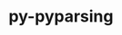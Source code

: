 ---
title: "py-pyparsing"
layout: cache
categories: [package, develop]
meta: {"compilers": ["none"], "num_specs": 148, "num_specs_by_stack": {"data-vis-sdk": 10, "e4s": 29, "e4s-neoverse-v2": 20, "e4s-oneapi": 12, "e4s-rocm-external": 9, "hep": 11, "ml-darwin-aarch64-mps": 18, "ml-linux-aarch64-cpu": 20, "ml-linux-aarch64-cuda": 20, "ml-linux-x86_64-cpu": 20, "ml-linux-x86_64-cuda": 20, "radiuss": 10, "root": 148}, "oss": ["sequoia", "ubuntu18.04", "ubuntu20.04", "ubuntu22.04", "ubuntu24.04"], "platforms": ["darwin", "linux"], "stacks": ["data-vis-sdk", "e4s", "e4s-neoverse-v2", "e4s-oneapi", "e4s-rocm-external", "hep", "ml-darwin-aarch64-mps", "ml-linux-aarch64-cpu", "ml-linux-aarch64-cuda", "ml-linux-x86_64-cpu", "ml-linux-x86_64-cuda", "radiuss", "root"], "targets": ["aarch64", "neoverse_v2", "x86_64_v3"], "versions": ["3.1.2"]}
spec_details: [{"compiler": "none", "hash": "2czcpjhipkdbycoldqf4ncnnzpyqzb3d", "os": "sequoia", "platform": "darwin", "size": "-", "stacks": ["ml-darwin-aarch64-mps", "root"], "target": "aarch64", "variants": ["build_system=python_pip"], "versions": ["3.1.2"]}, {"compiler": "none", "hash": "2e5apaysx47ruh6xvo6xpewskukfe7vr", "os": "ubuntu22.04", "platform": "linux", "size": "-", "stacks": ["e4s-oneapi", "root"], "target": "x86_64_v3", "variants": ["build_system=python_pip"], "versions": ["3.1.2"]}, {"compiler": "none", "hash": "2ftzg6satnfkhagivtkv2y7nkmfu5mgt", "os": "ubuntu22.04", "platform": "linux", "size": "-", "stacks": ["e4s", "root"], "target": "x86_64_v3", "variants": ["build_system=python_pip"], "versions": ["3.1.2"]}, {"compiler": "none", "hash": "2k34ltymhdwdbwfzeh4vrd3qubtmymzm", "os": "ubuntu22.04", "platform": "linux", "size": "-", "stacks": ["e4s-neoverse-v2", "root"], "target": "neoverse_v2", "variants": ["build_system=python_pip"], "versions": ["3.1.2"]}, {"compiler": "none", "hash": "2r4jtkmmjhviqc6lnu5etralol3iy6g4", "os": "ubuntu24.04", "platform": "linux", "size": "-", "stacks": ["ml-linux-x86_64-cpu", "ml-linux-x86_64-cuda", "root"], "target": "x86_64_v3", "variants": ["build_system=python_pip"], "versions": ["3.1.2"]}, {"compiler": "none", "hash": "2seuc5qshhede6txyg42h2wfbaylr4vi", "os": "ubuntu20.04", "platform": "linux", "size": "-", "stacks": ["data-vis-sdk", "root"], "target": "x86_64_v3", "variants": ["build_system=python_pip"], "versions": ["3.1.2"]}, {"compiler": "none", "hash": "2wmbln4xe4l6mpe3ohf36usrg372q5yv", "os": "ubuntu22.04", "platform": "linux", "size": "-", "stacks": ["e4s-oneapi", "root"], "target": "x86_64_v3", "variants": ["build_system=python_pip"], "versions": ["3.1.2"]}, {"compiler": "none", "hash": "2xktbpaqquq4kwwowmzhugsa52h3o3kj", "os": "ubuntu24.04", "platform": "linux", "size": "-", "stacks": ["ml-linux-aarch64-cpu", "ml-linux-aarch64-cuda", "root"], "target": "aarch64", "variants": ["build_system=python_pip"], "versions": ["3.1.2"]}, {"compiler": "none", "hash": "322ldgatwyewrwbhz75bcye3wznyer4l", "os": "sequoia", "platform": "darwin", "size": "-", "stacks": ["ml-darwin-aarch64-mps", "root"], "target": "aarch64", "variants": ["build_system=python_pip"], "versions": ["3.1.2"]}, {"compiler": "none", "hash": "3iuqrm3pxd47va4idcnl26xwq4fzb4oe", "os": "ubuntu18.04", "platform": "linux", "size": "-", "stacks": ["radiuss", "root"], "target": "x86_64_v3", "variants": ["build_system=python_pip"], "versions": ["3.1.2"]}, {"compiler": "none", "hash": "4fp5mq5pozvsgt63boihahxhsv4panz4", "os": "ubuntu22.04", "platform": "linux", "size": "-", "stacks": ["e4s-oneapi", "root"], "target": "x86_64_v3", "variants": ["build_system=python_pip"], "versions": ["3.1.2"]}, {"compiler": "none", "hash": "4nrq7vnxwvy5rca7dbiqa7g2z773cwvp", "os": "ubuntu24.04", "platform": "linux", "size": "-", "stacks": ["ml-linux-x86_64-cpu", "ml-linux-x86_64-cuda", "root"], "target": "x86_64_v3", "variants": ["build_system=python_pip"], "versions": ["3.1.2"]}, {"compiler": "none", "hash": "4sj4zwhq76gimytiw2gpjwzbcvkfzgmh", "os": "ubuntu24.04", "platform": "linux", "size": "-", "stacks": ["ml-linux-aarch64-cpu", "ml-linux-aarch64-cuda", "root"], "target": "aarch64", "variants": ["build_system=python_pip"], "versions": ["3.1.2"]}, {"compiler": "none", "hash": "4sk655hn7av3qignnl6dr43amnoopgd3", "os": "ubuntu20.04", "platform": "linux", "size": "-", "stacks": ["data-vis-sdk", "root"], "target": "x86_64_v3", "variants": ["build_system=python_pip"], "versions": ["3.1.2"]}, {"compiler": "none", "hash": "4uib3bkdbdu6g4cpvybxhp6th7pmi6ln", "os": "ubuntu18.04", "platform": "linux", "size": "-", "stacks": ["radiuss", "root"], "target": "x86_64_v3", "variants": ["build_system=python_pip"], "versions": ["3.1.2"]}, {"compiler": "none", "hash": "4vmdwgirsigfkfvept22wonnpt5hzeyg", "os": "ubuntu24.04", "platform": "linux", "size": "-", "stacks": ["ml-linux-x86_64-cpu", "ml-linux-x86_64-cuda", "root"], "target": "x86_64_v3", "variants": ["build_system=python_pip"], "versions": ["3.1.2"]}, {"compiler": "none", "hash": "5feyid3yqcqgb54jnuxbshaqwlhyqy5u", "os": "ubuntu24.04", "platform": "linux", "size": "-", "stacks": ["ml-linux-x86_64-cpu", "ml-linux-x86_64-cuda", "root"], "target": "x86_64_v3", "variants": ["build_system=python_pip"], "versions": ["3.1.2"]}, {"compiler": "none", "hash": "5fqhgrf23cuxmnv6ou3z365vatlltoo4", "os": "ubuntu18.04", "platform": "linux", "size": "-", "stacks": ["radiuss", "root"], "target": "x86_64_v3", "variants": ["build_system=python_pip"], "versions": ["3.1.2"]}, {"compiler": "none", "hash": "5kvf46jr33mafus2wx3hrhrtzw6v4l3s", "os": "ubuntu22.04", "platform": "linux", "size": "-", "stacks": ["e4s", "root"], "target": "x86_64_v3", "variants": ["build_system=python_pip"], "versions": ["3.1.2"]}, {"compiler": "none", "hash": "5zsfltbzqj5whvflweke3ybvaiu2bigj", "os": "sequoia", "platform": "darwin", "size": "-", "stacks": ["ml-darwin-aarch64-mps", "root"], "target": "aarch64", "variants": ["build_system=python_pip"], "versions": ["3.1.2"]}, {"compiler": "none", "hash": "62frigwc3y5s7dhgahdpbn22vrrbl2fn", "os": "ubuntu24.04", "platform": "linux", "size": "-", "stacks": ["ml-linux-x86_64-cpu", "ml-linux-x86_64-cuda", "root"], "target": "x86_64_v3", "variants": ["build_system=python_pip"], "versions": ["3.1.2"]}, {"compiler": "none", "hash": "6ekfbz6k77rnw3if5ukaqhummbcjrufs", "os": "ubuntu24.04", "platform": "linux", "size": "-", "stacks": ["ml-linux-x86_64-cpu", "ml-linux-x86_64-cuda", "root"], "target": "x86_64_v3", "variants": ["build_system=python_pip"], "versions": ["3.1.2"]}, {"compiler": "none", "hash": "6g7rtkpe3evftqbvqipswc64744z3iyz", "os": "sequoia", "platform": "darwin", "size": "-", "stacks": ["ml-darwin-aarch64-mps", "root"], "target": "aarch64", "variants": ["build_system=python_pip"], "versions": ["3.1.2"]}, {"compiler": "none", "hash": "6pez75rs2b6hff32wzcvwmskvyblepy5", "os": "ubuntu22.04", "platform": "linux", "size": "-", "stacks": ["e4s-neoverse-v2", "root"], "target": "neoverse_v2", "variants": ["build_system=python_pip"], "versions": ["3.1.2"]}, {"compiler": "none", "hash": "6s5szikofsvawhbnnh2hvmef5rpy52tc", "os": "ubuntu22.04", "platform": "linux", "size": "-", "stacks": ["e4s", "e4s-rocm-external", "root"], "target": "x86_64_v3", "variants": ["build_system=python_pip"], "versions": ["3.1.2"]}, {"compiler": "none", "hash": "7kbwbgx2pvxt2bdbuxs7bqec5okrfxqm", "os": "sequoia", "platform": "darwin", "size": "-", "stacks": ["ml-darwin-aarch64-mps", "root"], "target": "aarch64", "variants": ["build_system=python_pip"], "versions": ["3.1.2"]}, {"compiler": "none", "hash": "7lepcmbrnhqd5advvqqed22mhglkcshq", "os": "ubuntu24.04", "platform": "linux", "size": "-", "stacks": ["ml-linux-x86_64-cpu", "ml-linux-x86_64-cuda", "root"], "target": "x86_64_v3", "variants": ["build_system=python_pip"], "versions": ["3.1.2"]}, {"compiler": "none", "hash": "7tr76fbfvqc2xbkmbflrgap75ld3ieaf", "os": "ubuntu22.04", "platform": "linux", "size": "-", "stacks": ["e4s", "e4s-rocm-external", "root"], "target": "x86_64_v3", "variants": ["build_system=python_pip"], "versions": ["3.1.2"]}, {"compiler": "none", "hash": "7vilfgicsdiscoanyltgugam7zjbfzwh", "os": "sequoia", "platform": "darwin", "size": "-", "stacks": ["ml-darwin-aarch64-mps", "root"], "target": "aarch64", "variants": ["build_system=python_pip"], "versions": ["3.1.2"]}, {"compiler": "none", "hash": "b3jqm3yjus2gscuk4zzvtktbwmanp7ci", "os": "ubuntu22.04", "platform": "linux", "size": "-", "stacks": ["e4s-neoverse-v2", "root"], "target": "neoverse_v2", "variants": ["build_system=python_pip"], "versions": ["3.1.2"]}, {"compiler": "none", "hash": "befexcpl72dqbgfymyzlpnkn6nazt6sl", "os": "sequoia", "platform": "darwin", "size": "-", "stacks": ["ml-darwin-aarch64-mps", "root"], "target": "aarch64", "variants": ["build_system=python_pip"], "versions": ["3.1.2"]}, {"compiler": "none", "hash": "bhk5j2lif6pek2gyvjwgnmjqyhxlx6zt", "os": "ubuntu24.04", "platform": "linux", "size": "-", "stacks": ["ml-linux-x86_64-cpu", "ml-linux-x86_64-cuda", "root"], "target": "x86_64_v3", "variants": ["build_system=python_pip"], "versions": ["3.1.2"]}, {"compiler": "none", "hash": "bkmcot3tdcz2k5b7mc6xvdbrdse2ybid", "os": "ubuntu22.04", "platform": "linux", "size": "-", "stacks": ["e4s-oneapi", "root"], "target": "x86_64_v3", "variants": ["build_system=python_pip"], "versions": ["3.1.2"]}, {"compiler": "none", "hash": "bu3pf3rcmconmi57tpv454fahqytn4x3", "os": "ubuntu22.04", "platform": "linux", "size": "-", "stacks": ["e4s", "root"], "target": "x86_64_v3", "variants": ["build_system=python_pip"], "versions": ["3.1.2"]}, {"compiler": "none", "hash": "c5clz3n2hriizx4havur3wxhitpqnc6m", "os": "sequoia", "platform": "darwin", "size": "-", "stacks": ["ml-darwin-aarch64-mps", "root"], "target": "aarch64", "variants": ["build_system=python_pip"], "versions": ["3.1.2"]}, {"compiler": "none", "hash": "ch73l4bfsufgocwzdc5xtx2a2qwngelm", "os": "ubuntu22.04", "platform": "linux", "size": "-", "stacks": ["e4s-neoverse-v2", "root"], "target": "neoverse_v2", "variants": ["build_system=python_pip"], "versions": ["3.1.2"]}, {"compiler": "none", "hash": "clkaokroxgihtjdpgtbkdqudjxh3iijp", "os": "ubuntu24.04", "platform": "linux", "size": "-", "stacks": ["ml-linux-aarch64-cpu", "ml-linux-aarch64-cuda", "root"], "target": "aarch64", "variants": ["build_system=python_pip"], "versions": ["3.1.2"]}, {"compiler": "none", "hash": "codldojgplltodzcufx3hjyy4nbeetvq", "os": "ubuntu22.04", "platform": "linux", "size": "-", "stacks": ["e4s-neoverse-v2", "root"], "target": "neoverse_v2", "variants": ["build_system=python_pip"], "versions": ["3.1.2"]}, {"compiler": "none", "hash": "cz3rcnhgnwlbvb47tmmeg3idsq7grhsy", "os": "ubuntu22.04", "platform": "linux", "size": "-", "stacks": ["e4s", "root"], "target": "x86_64_v3", "variants": ["build_system=python_pip"], "versions": ["3.1.2"]}, {"compiler": "none", "hash": "d4gd6chwko63aq6zfggb5pv7uokg6u3s", "os": "ubuntu22.04", "platform": "linux", "size": "-", "stacks": ["hep", "root"], "target": "x86_64_v3", "variants": ["build_system=python_pip"], "versions": ["3.1.2"]}, {"compiler": "none", "hash": "d7sos6ox34gve5zljot6sydsh2tsxsa6", "os": "ubuntu24.04", "platform": "linux", "size": "-", "stacks": ["ml-linux-x86_64-cpu", "ml-linux-x86_64-cuda", "root"], "target": "x86_64_v3", "variants": ["build_system=python_pip"], "versions": ["3.1.2"]}, {"compiler": "none", "hash": "dfslltqq7dvw6zrrlznaplumihhmmd6c", "os": "ubuntu24.04", "platform": "linux", "size": "-", "stacks": ["ml-linux-aarch64-cpu", "ml-linux-aarch64-cuda", "root"], "target": "aarch64", "variants": ["build_system=python_pip"], "versions": ["3.1.2"]}, {"compiler": "none", "hash": "dsw34vhebqtflmshzvcn5kbdxhdxsyjy", "os": "sequoia", "platform": "darwin", "size": "-", "stacks": ["ml-darwin-aarch64-mps", "root"], "target": "aarch64", "variants": ["build_system=python_pip"], "versions": ["3.1.2"]}, {"compiler": "none", "hash": "e6ynm3q4dof4oxqx33n7hjkhmahb4sso", "os": "ubuntu22.04", "platform": "linux", "size": "-", "stacks": ["e4s", "e4s-rocm-external", "hep", "root"], "target": "x86_64_v3", "variants": ["build_system=python_pip"], "versions": ["3.1.2"]}, {"compiler": "none", "hash": "e7oqekglsaq47og6zlxhlflji4wvhahl", "os": "ubuntu24.04", "platform": "linux", "size": "-", "stacks": ["ml-linux-aarch64-cpu", "ml-linux-aarch64-cuda", "root"], "target": "aarch64", "variants": ["build_system=python_pip"], "versions": ["3.1.2"]}, {"compiler": "none", "hash": "ehyeqjqybibvz25xytcn3abebmr6utve", "os": "ubuntu22.04", "platform": "linux", "size": "-", "stacks": ["e4s-neoverse-v2", "root"], "target": "neoverse_v2", "variants": ["build_system=python_pip"], "versions": ["3.1.2"]}, {"compiler": "none", "hash": "ejpfqtokrxncjl6n2jzlnjus5cbqbhsk", "os": "sequoia", "platform": "darwin", "size": "-", "stacks": ["ml-darwin-aarch64-mps", "root"], "target": "aarch64", "variants": ["build_system=python_pip"], "versions": ["3.1.2"]}, {"compiler": "none", "hash": "emuydeqhz7uymx4weultcl56oyp25tio", "os": "ubuntu20.04", "platform": "linux", "size": "-", "stacks": ["data-vis-sdk", "root"], "target": "x86_64_v3", "variants": ["build_system=python_pip"], "versions": ["3.1.2"]}, {"compiler": "none", "hash": "erq2v22k3oqiflxjnwp42lniladdlhrw", "os": "ubuntu22.04", "platform": "linux", "size": "-", "stacks": ["e4s", "root"], "target": "x86_64_v3", "variants": ["build_system=python_pip"], "versions": ["3.1.2"]}, {"compiler": "none", "hash": "etxrodx2whxa5xppi5mzejzo37eswuwq", "os": "ubuntu24.04", "platform": "linux", "size": "-", "stacks": ["ml-linux-aarch64-cpu", "ml-linux-aarch64-cuda", "root"], "target": "aarch64", "variants": ["build_system=python_pip"], "versions": ["3.1.2"]}, {"compiler": "none", "hash": "f3nkrjrcxsvb6rkx2jinq4g4ks46hrmc", "os": "ubuntu24.04", "platform": "linux", "size": "-", "stacks": ["ml-linux-aarch64-cpu", "ml-linux-aarch64-cuda", "root"], "target": "aarch64", "variants": ["build_system=python_pip"], "versions": ["3.1.2"]}, {"compiler": "none", "hash": "f5k3tbvy4apnn6t3ia3i7i7bfm2kkltk", "os": "ubuntu22.04", "platform": "linux", "size": "-", "stacks": ["e4s", "root"], "target": "x86_64_v3", "variants": ["build_system=python_pip"], "versions": ["3.1.2"]}, {"compiler": "none", "hash": "fgxvbl75zpjgmhrir7ibzyo7fopvknp6", "os": "sequoia", "platform": "darwin", "size": "-", "stacks": ["ml-darwin-aarch64-mps", "root"], "target": "aarch64", "variants": ["build_system=python_pip"], "versions": ["3.1.2"]}, {"compiler": "none", "hash": "fk44oaxojmllkjhbzuot6ymac2xcpiri", "os": "ubuntu22.04", "platform": "linux", "size": "-", "stacks": ["e4s", "root"], "target": "x86_64_v3", "variants": ["build_system=python_pip"], "versions": ["3.1.2"]}, {"compiler": "none", "hash": "foejle5ibnzcunka74efc2uhmdkpygtj", "os": "ubuntu24.04", "platform": "linux", "size": "-", "stacks": ["ml-linux-aarch64-cpu", "ml-linux-aarch64-cuda", "root"], "target": "aarch64", "variants": ["build_system=python_pip"], "versions": ["3.1.2"]}, {"compiler": "none", "hash": "frkqle6zjdnaomosoyxabf3nfq7jirqi", "os": "ubuntu24.04", "platform": "linux", "size": "-", "stacks": ["ml-linux-x86_64-cpu", "ml-linux-x86_64-cuda", "root"], "target": "x86_64_v3", "variants": ["build_system=python_pip"], "versions": ["3.1.2"]}, {"compiler": "none", "hash": "fyvq3lmi3mnqiwqhv5pibk6b4z4i72zg", "os": "ubuntu22.04", "platform": "linux", "size": "-", "stacks": ["e4s", "root"], "target": "x86_64_v3", "variants": ["build_system=python_pip"], "versions": ["3.1.2"]}, {"compiler": "none", "hash": "g5t7rqxuh4zqb4sownstrwnbf4zrvleu", "os": "ubuntu24.04", "platform": "linux", "size": "-", "stacks": ["ml-linux-x86_64-cpu", "ml-linux-x86_64-cuda", "root"], "target": "x86_64_v3", "variants": ["build_system=python_pip"], "versions": ["3.1.2"]}, {"compiler": "none", "hash": "g5w4ev5ajvegkc45cjbjqbkrwdbtq6kh", "os": "ubuntu22.04", "platform": "linux", "size": "-", "stacks": ["e4s", "root"], "target": "x86_64_v3", "variants": ["build_system=python_pip"], "versions": ["3.1.2"]}, {"compiler": "none", "hash": "g6ur6oypwzzrbxz5b3njjq3d77672w4l", "os": "ubuntu24.04", "platform": "linux", "size": "-", "stacks": ["ml-linux-x86_64-cpu", "ml-linux-x86_64-cuda", "root"], "target": "x86_64_v3", "variants": ["build_system=python_pip"], "versions": ["3.1.2"]}, {"compiler": "none", "hash": "gc6n35tijksmojl3xt3nejy7qdeflcpb", "os": "ubuntu22.04", "platform": "linux", "size": "-", "stacks": ["e4s-oneapi", "root"], "target": "x86_64_v3", "variants": ["build_system=python_pip"], "versions": ["3.1.2"]}, {"compiler": "none", "hash": "gcnxg2gmb3rkrpgikrszpkvxykq77bqz", "os": "ubuntu24.04", "platform": "linux", "size": "-", "stacks": ["ml-linux-aarch64-cpu", "ml-linux-aarch64-cuda", "root"], "target": "aarch64", "variants": ["build_system=python_pip"], "versions": ["3.1.2"]}, {"compiler": "none", "hash": "gs42y35ipben3joud2luc5xnefromgl4", "os": "ubuntu22.04", "platform": "linux", "size": "-", "stacks": ["e4s", "e4s-rocm-external", "root"], "target": "x86_64_v3", "variants": ["build_system=python_pip"], "versions": ["3.1.2"]}, {"compiler": "none", "hash": "gt6sspw5qjczla5z3oxwmk5reg7xitad", "os": "ubuntu22.04", "platform": "linux", "size": "-", "stacks": ["e4s-oneapi", "root"], "target": "x86_64_v3", "variants": ["build_system=python_pip"], "versions": ["3.1.2"]}, {"compiler": "none", "hash": "gudlhepr4zlzmzvdlfmjaraywptrsj5c", "os": "ubuntu22.04", "platform": "linux", "size": "-", "stacks": ["e4s-neoverse-v2", "root"], "target": "neoverse_v2", "variants": ["build_system=python_pip"], "versions": ["3.1.2"]}, {"compiler": "none", "hash": "gufauhmbzsfvx265fiah75vpyqf2eq7h", "os": "ubuntu22.04", "platform": "linux", "size": "-", "stacks": ["hep", "root"], "target": "x86_64_v3", "variants": ["build_system=python_pip"], "versions": ["3.1.2"]}, {"compiler": "none", "hash": "gyxm6p4pimdt4gs6kllrxhsssxwg6ufj", "os": "ubuntu20.04", "platform": "linux", "size": "-", "stacks": ["data-vis-sdk", "root"], "target": "x86_64_v3", "variants": ["build_system=python_pip"], "versions": ["3.1.2"]}, {"compiler": "none", "hash": "h2a5fbg2mwy5nk7bgmjr5a625vwa64iq", "os": "ubuntu22.04", "platform": "linux", "size": "-", "stacks": ["hep", "root"], "target": "x86_64_v3", "variants": ["build_system=python_pip"], "versions": ["3.1.2"]}, {"compiler": "none", "hash": "hh7crsqug4n7rdnb7f6dnkzsileuwwib", "os": "ubuntu24.04", "platform": "linux", "size": "-", "stacks": ["ml-linux-aarch64-cpu", "ml-linux-aarch64-cuda", "root"], "target": "aarch64", "variants": ["build_system=python_pip"], "versions": ["3.1.2"]}, {"compiler": "none", "hash": "hxig7cz5ldbb4w6b3u53tvdapj2l5fhl", "os": "ubuntu24.04", "platform": "linux", "size": "-", "stacks": ["ml-linux-x86_64-cpu", "ml-linux-x86_64-cuda", "root"], "target": "x86_64_v3", "variants": ["build_system=python_pip"], "versions": ["3.1.2"]}, {"compiler": "none", "hash": "hym5v5sgzcohfm4h5dfve5io2ajjikiz", "os": "ubuntu22.04", "platform": "linux", "size": "-", "stacks": ["e4s-oneapi", "root"], "target": "x86_64_v3", "variants": ["build_system=python_pip"], "versions": ["3.1.2"]}, {"compiler": "none", "hash": "i5cyu7ew3uxhumuiwbgv4eewrykcbd55", "os": "ubuntu22.04", "platform": "linux", "size": "-", "stacks": ["e4s", "hep", "root"], "target": "x86_64_v3", "variants": ["build_system=python_pip"], "versions": ["3.1.2"]}, {"compiler": "none", "hash": "iatyoebzquf3tt2cekt67lhfyekll52c", "os": "ubuntu22.04", "platform": "linux", "size": "-", "stacks": ["e4s-neoverse-v2", "root"], "target": "neoverse_v2", "variants": ["build_system=python_pip"], "versions": ["3.1.2"]}, {"compiler": "none", "hash": "ibywx7xhq6tynlz5qrh3wtnhtbifiekb", "os": "ubuntu22.04", "platform": "linux", "size": "-", "stacks": ["e4s-neoverse-v2", "root"], "target": "neoverse_v2", "variants": ["build_system=python_pip"], "versions": ["3.1.2"]}, {"compiler": "none", "hash": "ielaywjqm2ljk7o2qmmrqx2muhklvj7f", "os": "ubuntu22.04", "platform": "linux", "size": "-", "stacks": ["e4s", "e4s-rocm-external", "root"], "target": "x86_64_v3", "variants": ["build_system=python_pip"], "versions": ["3.1.2"]}, {"compiler": "none", "hash": "ihcqnzm73aqhxoyll73drmjpolatzqap", "os": "ubuntu24.04", "platform": "linux", "size": "-", "stacks": ["ml-linux-x86_64-cpu", "ml-linux-x86_64-cuda", "root"], "target": "x86_64_v3", "variants": ["build_system=python_pip"], "versions": ["3.1.2"]}, {"compiler": "none", "hash": "ii7nzwbayyxr6tsutkws52ri52lnpyjf", "os": "ubuntu22.04", "platform": "linux", "size": "-", "stacks": ["e4s-neoverse-v2", "root"], "target": "neoverse_v2", "variants": ["build_system=python_pip"], "versions": ["3.1.2"]}, {"compiler": "none", "hash": "ija7idbktp6zyts4lxejpnnt5hqinf36", "os": "ubuntu22.04", "platform": "linux", "size": "-", "stacks": ["e4s-oneapi", "root"], "target": "x86_64_v3", "variants": ["build_system=python_pip"], "versions": ["3.1.2"]}, {"compiler": "none", "hash": "iqptymzk6qrn5phl34fkyktcrrflebty", "os": "ubuntu24.04", "platform": "linux", "size": "-", "stacks": ["ml-linux-aarch64-cpu", "ml-linux-aarch64-cuda", "root"], "target": "aarch64", "variants": ["build_system=python_pip"], "versions": ["3.1.2"]}, {"compiler": "none", "hash": "jbysy26yqs7iybb36vcg3zjlc3hkhago", "os": "sequoia", "platform": "darwin", "size": "-", "stacks": ["ml-darwin-aarch64-mps", "root"], "target": "aarch64", "variants": ["build_system=python_pip"], "versions": ["3.1.2"]}, {"compiler": "none", "hash": "jtl3pmpqes6lyemj4xhvnzaerxpgtg7b", "os": "ubuntu24.04", "platform": "linux", "size": "-", "stacks": ["ml-linux-x86_64-cpu", "ml-linux-x86_64-cuda", "root"], "target": "x86_64_v3", "variants": ["build_system=python_pip"], "versions": ["3.1.2"]}, {"compiler": "none", "hash": "jwnl3epsglbpsttvq4lnui4lag3ypyvw", "os": "sequoia", "platform": "darwin", "size": "-", "stacks": ["ml-darwin-aarch64-mps", "root"], "target": "aarch64", "variants": ["build_system=python_pip"], "versions": ["3.1.2"]}, {"compiler": "none", "hash": "jydm46qkmzvznpnqbsohdchlc753kpvj", "os": "ubuntu18.04", "platform": "linux", "size": "-", "stacks": ["radiuss", "root"], "target": "x86_64_v3", "variants": ["build_system=python_pip"], "versions": ["3.1.2"]}, {"compiler": "none", "hash": "jzct2ri6an5nf6su2vhyjsjbc2kbnyt3", "os": "ubuntu22.04", "platform": "linux", "size": "-", "stacks": ["e4s-neoverse-v2", "root"], "target": "neoverse_v2", "variants": ["build_system=python_pip"], "versions": ["3.1.2"]}, {"compiler": "none", "hash": "keyeruspye6epfxz4n66vfj7jszoopqo", "os": "ubuntu22.04", "platform": "linux", "size": "-", "stacks": ["e4s-neoverse-v2", "root"], "target": "neoverse_v2", "variants": ["build_system=python_pip"], "versions": ["3.1.2"]}, {"compiler": "none", "hash": "kysjo3kiz5gn5cijqnlgbcp2ypppcgl4", "os": "ubuntu22.04", "platform": "linux", "size": "-", "stacks": ["e4s-oneapi", "root"], "target": "x86_64_v3", "variants": ["build_system=python_pip"], "versions": ["3.1.2"]}, {"compiler": "none", "hash": "kzy5oineml4f5gkpmvmbh2c7stp4kqvj", "os": "ubuntu24.04", "platform": "linux", "size": "-", "stacks": ["ml-linux-aarch64-cpu", "ml-linux-aarch64-cuda", "root"], "target": "aarch64", "variants": ["build_system=python_pip"], "versions": ["3.1.2"]}, {"compiler": "none", "hash": "l3pz7s2otbaiwt46duny2m5zlerpoglp", "os": "ubuntu18.04", "platform": "linux", "size": "-", "stacks": ["radiuss", "root"], "target": "x86_64_v3", "variants": ["build_system=python_pip"], "versions": ["3.1.2"]}, {"compiler": "none", "hash": "l6or6solrkfq5zarsjofnwsu5hiyjxb7", "os": "ubuntu22.04", "platform": "linux", "size": "-", "stacks": ["e4s", "root"], "target": "x86_64_v3", "variants": ["build_system=python_pip"], "versions": ["3.1.2"]}, {"compiler": "none", "hash": "l6q7vix4d5i7smltlvs4i7j34cjrpxtn", "os": "ubuntu22.04", "platform": "linux", "size": "-", "stacks": ["e4s", "e4s-rocm-external", "root"], "target": "x86_64_v3", "variants": ["build_system=python_pip"], "versions": ["3.1.2"]}, {"compiler": "none", "hash": "ljuv6waqprkb3wkjltanvkgchfiadqay", "os": "ubuntu24.04", "platform": "linux", "size": "-", "stacks": ["ml-linux-aarch64-cpu", "ml-linux-aarch64-cuda", "root"], "target": "aarch64", "variants": ["build_system=python_pip"], "versions": ["3.1.2"]}, {"compiler": "none", "hash": "lwumxqhca543zj3igef6jwys2it5cbuh", "os": "ubuntu22.04", "platform": "linux", "size": "-", "stacks": ["e4s", "root"], "target": "x86_64_v3", "variants": ["build_system=python_pip"], "versions": ["3.1.2"]}, {"compiler": "none", "hash": "m7sxqqx54ohl4owjjtq33gmq5caomsyi", "os": "ubuntu24.04", "platform": "linux", "size": "-", "stacks": ["ml-linux-aarch64-cpu", "ml-linux-aarch64-cuda", "root"], "target": "aarch64", "variants": ["build_system=python_pip"], "versions": ["3.1.2"]}, {"compiler": "none", "hash": "mjpyrlceub2ugtyudloilfvgrpmejidt", "os": "ubuntu22.04", "platform": "linux", "size": "-", "stacks": ["e4s", "e4s-rocm-external", "root"], "target": "x86_64_v3", "variants": ["build_system=python_pip"], "versions": ["3.1.2"]}, {"compiler": "none", "hash": "mojiu7vyxzn5bibeslcfn6rsk4kyp373", "os": "ubuntu22.04", "platform": "linux", "size": "-", "stacks": ["e4s-neoverse-v2", "root"], "target": "neoverse_v2", "variants": ["build_system=python_pip"], "versions": ["3.1.2"]}, {"compiler": "none", "hash": "mpeaq5mjuohvmfmty55icd3dlkwiwnz4", "os": "ubuntu22.04", "platform": "linux", "size": "-", "stacks": ["e4s", "root"], "target": "x86_64_v3", "variants": ["build_system=python_pip"], "versions": ["3.1.2"]}, {"compiler": "none", "hash": "msnq7jul7xq73sjfnrv5ioa5pdwkfpjr", "os": "ubuntu22.04", "platform": "linux", "size": "-", "stacks": ["e4s", "root"], "target": "x86_64_v3", "variants": ["build_system=python_pip"], "versions": ["3.1.2"]}, {"compiler": "none", "hash": "nakrxwbdcot74ajfaimsucvtt5vgwlwf", "os": "ubuntu22.04", "platform": "linux", "size": "-", "stacks": ["e4s-oneapi", "root"], "target": "x86_64_v3", "variants": ["build_system=python_pip"], "versions": ["3.1.2"]}, {"compiler": "none", "hash": "nhevleuc77ij4gu5vtbo3wyuosglkcyr", "os": "ubuntu22.04", "platform": "linux", "size": "-", "stacks": ["e4s-neoverse-v2", "root"], "target": "neoverse_v2", "variants": ["build_system=python_pip"], "versions": ["3.1.2"]}, {"compiler": "none", "hash": "nz2gupmi3iwdgfip2mmsmqnzvyg6ezlj", "os": "ubuntu22.04", "platform": "linux", "size": "-", "stacks": ["e4s", "root"], "target": "x86_64_v3", "variants": ["build_system=python_pip"], "versions": ["3.1.2"]}, {"compiler": "none", "hash": "nzoxefq3f75jup7mmi2tzensjpnbncie", "os": "sequoia", "platform": "darwin", "size": "-", "stacks": ["ml-darwin-aarch64-mps", "root"], "target": "aarch64", "variants": ["build_system=python_pip"], "versions": ["3.1.2"]}, {"compiler": "none", "hash": "ocetbvpy2dheinmueyfs47zujx7f45ua", "os": "sequoia", "platform": "darwin", "size": "-", "stacks": ["ml-darwin-aarch64-mps", "root"], "target": "aarch64", "variants": ["build_system=python_pip"], "versions": ["3.1.2"]}, {"compiler": "none", "hash": "okxh33iqr3q2l23s2hfpwke6tmktj57v", "os": "sequoia", "platform": "darwin", "size": "-", "stacks": ["ml-darwin-aarch64-mps", "root"], "target": "aarch64", "variants": ["build_system=python_pip"], "versions": ["3.1.2"]}, {"compiler": "none", "hash": "orssx74fuiv333eudmh7nsyxyrqoognn", "os": "ubuntu24.04", "platform": "linux", "size": "-", "stacks": ["ml-linux-x86_64-cpu", "ml-linux-x86_64-cuda", "root"], "target": "x86_64_v3", "variants": ["build_system=python_pip"], "versions": ["3.1.2"]}, {"compiler": "none", "hash": "oubucqyn5vzhzhq6tp63de7xsbsqvzzh", "os": "ubuntu22.04", "platform": "linux", "size": "-", "stacks": ["e4s", "root"], "target": "x86_64_v3", "variants": ["build_system=python_pip"], "versions": ["3.1.2"]}, {"compiler": "none", "hash": "p5vvc3rnku37dzha6w3kmwxbak6i5h5s", "os": "sequoia", "platform": "darwin", "size": "-", "stacks": ["ml-darwin-aarch64-mps", "root"], "target": "aarch64", "variants": ["build_system=python_pip"], "versions": ["3.1.2"]}, {"compiler": "none", "hash": "pi7lrucjenuxwqxjxcwirlfgpsv4ihga", "os": "ubuntu18.04", "platform": "linux", "size": "-", "stacks": ["radiuss", "root"], "target": "x86_64_v3", "variants": ["build_system=python_pip"], "versions": ["3.1.2"]}, {"compiler": "none", "hash": "pladfvmxkq3lk6tusgrcokmzycqldkoi", "os": "ubuntu24.04", "platform": "linux", "size": "-", "stacks": ["ml-linux-x86_64-cpu", "ml-linux-x86_64-cuda", "root"], "target": "x86_64_v3", "variants": ["build_system=python_pip"], "versions": ["3.1.2"]}, {"compiler": "none", "hash": "ppckewbsihe2m6ac3nhzjdkzlyhnaosd", "os": "ubuntu22.04", "platform": "linux", "size": "-", "stacks": ["e4s-neoverse-v2", "root"], "target": "neoverse_v2", "variants": ["build_system=python_pip"], "versions": ["3.1.2"]}, {"compiler": "none", "hash": "pturt426f7dlfl6sispq6k2vkreyeaql", "os": "ubuntu22.04", "platform": "linux", "size": "-", "stacks": ["hep", "root"], "target": "x86_64_v3", "variants": ["build_system=python_pip"], "versions": ["3.1.2"]}, {"compiler": "none", "hash": "r3sx332e2rm6eqaok3w57csdzrtexhex", "os": "ubuntu22.04", "platform": "linux", "size": "-", "stacks": ["e4s", "root"], "target": "x86_64_v3", "variants": ["build_system=python_pip"], "versions": ["3.1.2"]}, {"compiler": "none", "hash": "rknuf2rwlsqmdbt7d7uktblw52ykkxdu", "os": "ubuntu22.04", "platform": "linux", "size": "-", "stacks": ["e4s-oneapi", "root"], "target": "x86_64_v3", "variants": ["build_system=python_pip"], "versions": ["3.1.2"]}, {"compiler": "none", "hash": "rrkxl6vf3aty2fdkndfaripe5dt2bke7", "os": "ubuntu22.04", "platform": "linux", "size": "-", "stacks": ["e4s", "e4s-rocm-external", "root"], "target": "x86_64_v3", "variants": ["build_system=python_pip"], "versions": ["3.1.2"]}, {"compiler": "none", "hash": "sehudh7pw4h5xi5g3qeni37mnir3k726", "os": "ubuntu18.04", "platform": "linux", "size": "-", "stacks": ["radiuss", "root"], "target": "x86_64_v3", "variants": ["build_system=python_pip"], "versions": ["3.1.2"]}, {"compiler": "none", "hash": "smajkfibjanfyd6ryfdqlazz67y2miyd", "os": "ubuntu22.04", "platform": "linux", "size": "-", "stacks": ["e4s-oneapi", "root"], "target": "x86_64_v3", "variants": ["build_system=python_pip"], "versions": ["3.1.2"]}, {"compiler": "none", "hash": "ss3xx3jkiw3qji7qx2xpndpr3vmhq4l6", "os": "ubuntu24.04", "platform": "linux", "size": "-", "stacks": ["ml-linux-aarch64-cpu", "ml-linux-aarch64-cuda", "root"], "target": "aarch64", "variants": ["build_system=python_pip"], "versions": ["3.1.2"]}, {"compiler": "none", "hash": "t5edmjxe643hafx5xsmm35gmzrmuh6rk", "os": "ubuntu22.04", "platform": "linux", "size": "-", "stacks": ["e4s-neoverse-v2", "root"], "target": "neoverse_v2", "variants": ["build_system=python_pip"], "versions": ["3.1.2"]}, {"compiler": "none", "hash": "tbjn72ftcai3px7z57dwvlv6td4p5jxs", "os": "ubuntu18.04", "platform": "linux", "size": "-", "stacks": ["radiuss", "root"], "target": "x86_64_v3", "variants": ["build_system=python_pip"], "versions": ["3.1.2"]}, {"compiler": "none", "hash": "tlmucatvaotbjldzh2dc33zznzgzjxpi", "os": "ubuntu24.04", "platform": "linux", "size": "-", "stacks": ["ml-linux-aarch64-cpu", "ml-linux-aarch64-cuda", "root"], "target": "aarch64", "variants": ["build_system=python_pip"], "versions": ["3.1.2"]}, {"compiler": "none", "hash": "tv4djnoi6bp3nst66iujgwk5ifgql7ux", "os": "sequoia", "platform": "darwin", "size": "-", "stacks": ["ml-darwin-aarch64-mps", "root"], "target": "aarch64", "variants": ["build_system=python_pip"], "versions": ["3.1.2"]}, {"compiler": "none", "hash": "u65osfhrskntat3gflbykvfg3c6gba44", "os": "ubuntu24.04", "platform": "linux", "size": "-", "stacks": ["ml-linux-x86_64-cpu", "ml-linux-x86_64-cuda", "root"], "target": "x86_64_v3", "variants": ["build_system=python_pip"], "versions": ["3.1.2"]}, {"compiler": "none", "hash": "u66ymt7z5sfxsry7pcq3oh5aci2ek4wv", "os": "ubuntu20.04", "platform": "linux", "size": "-", "stacks": ["data-vis-sdk", "root"], "target": "x86_64_v3", "variants": ["build_system=python_pip"], "versions": ["3.1.2"]}, {"compiler": "none", "hash": "ufd5ubmrq6vkhv6y6ix4xynxk74ft3li", "os": "ubuntu22.04", "platform": "linux", "size": "-", "stacks": ["hep", "root"], "target": "x86_64_v3", "variants": ["build_system=python_pip"], "versions": ["3.1.2"]}, {"compiler": "none", "hash": "uphzkyuvxlvwjrhbj7ice7s25djbt5bt", "os": "ubuntu22.04", "platform": "linux", "size": "-", "stacks": ["e4s", "root"], "target": "x86_64_v3", "variants": ["build_system=python_pip"], "versions": ["3.1.2"]}, {"compiler": "none", "hash": "uxmtvf4ty7llnubxrw6l3wjeorbqmeba", "os": "ubuntu22.04", "platform": "linux", "size": "-", "stacks": ["e4s", "e4s-rocm-external", "root"], "target": "x86_64_v3", "variants": ["build_system=python_pip"], "versions": ["3.1.2"]}, {"compiler": "none", "hash": "v4gpkriplfirddsqvzyljvmohqn7bxs3", "os": "ubuntu22.04", "platform": "linux", "size": "-", "stacks": ["e4s", "root"], "target": "x86_64_v3", "variants": ["build_system=python_pip"], "versions": ["3.1.2"]}, {"compiler": "none", "hash": "v7ydjvyyh6ruy7ewkdmzlziyvfdpxbiq", "os": "ubuntu24.04", "platform": "linux", "size": "-", "stacks": ["ml-linux-aarch64-cpu", "ml-linux-aarch64-cuda", "root"], "target": "aarch64", "variants": ["build_system=python_pip"], "versions": ["3.1.2"]}, {"compiler": "none", "hash": "vgya7htraonbgfuftu432ahmlsezagdr", "os": "ubuntu20.04", "platform": "linux", "size": "-", "stacks": ["data-vis-sdk", "root"], "target": "x86_64_v3", "variants": ["build_system=python_pip"], "versions": ["3.1.2"]}, {"compiler": "none", "hash": "vltaanzvhttakkor3fujvtdivpphp3dy", "os": "ubuntu22.04", "platform": "linux", "size": "-", "stacks": ["e4s-neoverse-v2", "root"], "target": "neoverse_v2", "variants": ["build_system=python_pip"], "versions": ["3.1.2"]}, {"compiler": "none", "hash": "vmyzb36vizqijzlvhounf2uiwbwvabs6", "os": "ubuntu20.04", "platform": "linux", "size": "-", "stacks": ["data-vis-sdk", "root"], "target": "x86_64_v3", "variants": ["build_system=python_pip"], "versions": ["3.1.2"]}, {"compiler": "none", "hash": "vr2xlpe67uiaturll42y6cmhlvqbjke3", "os": "ubuntu20.04", "platform": "linux", "size": "-", "stacks": ["data-vis-sdk", "root"], "target": "x86_64_v3", "variants": ["build_system=python_pip"], "versions": ["3.1.2"]}, {"compiler": "none", "hash": "vvvkabbljok7dpqtpba4lw4bxtfehgvt", "os": "ubuntu22.04", "platform": "linux", "size": "-", "stacks": ["hep", "root"], "target": "x86_64_v3", "variants": ["build_system=python_pip"], "versions": ["3.1.2"]}, {"compiler": "none", "hash": "vw2n5chpe4zca22nytntt4vjpkngjlu3", "os": "ubuntu20.04", "platform": "linux", "size": "-", "stacks": ["data-vis-sdk", "root"], "target": "x86_64_v3", "variants": ["build_system=python_pip"], "versions": ["3.1.2"]}, {"compiler": "none", "hash": "winxvcxt6rhkovad2bmjtzrywswftyux", "os": "ubuntu24.04", "platform": "linux", "size": "-", "stacks": ["ml-linux-x86_64-cpu", "ml-linux-x86_64-cuda", "root"], "target": "x86_64_v3", "variants": ["build_system=python_pip"], "versions": ["3.1.2"]}, {"compiler": "none", "hash": "wutkeqcrdyg7253uxfs7kolvrgi7uxpd", "os": "ubuntu18.04", "platform": "linux", "size": "-", "stacks": ["radiuss", "root"], "target": "x86_64_v3", "variants": ["build_system=python_pip"], "versions": ["3.1.2"]}, {"compiler": "none", "hash": "wxov5mqywnvkw7zefshnfrir5i4yjp5t", "os": "ubuntu22.04", "platform": "linux", "size": "-", "stacks": ["hep", "root"], "target": "x86_64_v3", "variants": ["build_system=python_pip"], "versions": ["3.1.2"]}, {"compiler": "none", "hash": "xvwnizxocnl55pc45keujl26rsiyp5jw", "os": "ubuntu22.04", "platform": "linux", "size": "-", "stacks": ["hep", "root"], "target": "x86_64_v3", "variants": ["build_system=python_pip"], "versions": ["3.1.2"]}, {"compiler": "none", "hash": "y2on6otzkphvjzluadnsk7rqgbv5fp5i", "os": "ubuntu24.04", "platform": "linux", "size": "-", "stacks": ["ml-linux-aarch64-cpu", "ml-linux-aarch64-cuda", "root"], "target": "aarch64", "variants": ["build_system=python_pip"], "versions": ["3.1.2"]}, {"compiler": "none", "hash": "y4dgifialmwo223j6vao4m5nfpv5gnzx", "os": "ubuntu22.04", "platform": "linux", "size": "-", "stacks": ["hep", "root"], "target": "x86_64_v3", "variants": ["build_system=python_pip"], "versions": ["3.1.2"]}, {"compiler": "none", "hash": "y6h64fsfmkie5kkye5bud2bzpwn3vmit", "os": "ubuntu22.04", "platform": "linux", "size": "-", "stacks": ["e4s-neoverse-v2", "root"], "target": "neoverse_v2", "variants": ["build_system=python_pip"], "versions": ["3.1.2"]}, {"compiler": "none", "hash": "y7apxadbwrlab2q6erqg3vw473haji7r", "os": "ubuntu20.04", "platform": "linux", "size": "-", "stacks": ["data-vis-sdk", "root"], "target": "x86_64_v3", "variants": ["build_system=python_pip"], "versions": ["3.1.2"]}, {"compiler": "none", "hash": "yand3dudtcubvgefkowrwpoe7buhuooa", "os": "ubuntu22.04", "platform": "linux", "size": "-", "stacks": ["e4s-neoverse-v2", "root"], "target": "neoverse_v2", "variants": ["build_system=python_pip"], "versions": ["3.1.2"]}, {"compiler": "none", "hash": "ynxtn6ovyk2nzam6e3ovgtnrdldb56ek", "os": "ubuntu24.04", "platform": "linux", "size": "-", "stacks": ["ml-linux-aarch64-cpu", "ml-linux-aarch64-cuda", "root"], "target": "aarch64", "variants": ["build_system=python_pip"], "versions": ["3.1.2"]}, {"compiler": "none", "hash": "z24pvfbomyv7hlzov2svnxvfnsd3apgh", "os": "ubuntu18.04", "platform": "linux", "size": "-", "stacks": ["radiuss", "root"], "target": "x86_64_v3", "variants": ["build_system=python_pip"], "versions": ["3.1.2"]}, {"compiler": "none", "hash": "z6ywvrn3o67mganemyiphhrjw73ogaiv", "os": "ubuntu24.04", "platform": "linux", "size": "-", "stacks": ["ml-linux-aarch64-cpu", "ml-linux-aarch64-cuda", "root"], "target": "aarch64", "variants": ["build_system=python_pip"], "versions": ["3.1.2"]}, {"compiler": "none", "hash": "zcttt7q5wcpw4nvfwoo37t5r6gjzssum", "os": "ubuntu22.04", "platform": "linux", "size": "-", "stacks": ["e4s", "root"], "target": "x86_64_v3", "variants": ["build_system=python_pip"], "versions": ["3.1.2"]}, {"compiler": "none", "hash": "zyz7qhgu4gc7qhxmvayrbnxmxxg4amfk", "os": "ubuntu24.04", "platform": "linux", "size": "-", "stacks": ["ml-linux-x86_64-cpu", "ml-linux-x86_64-cuda", "root"], "target": "x86_64_v3", "variants": ["build_system=python_pip"], "versions": ["3.1.2"]}, {"compiler": "none", "hash": "zznd2fyhccer6nw62bagwm2tnfgojbph", "os": "ubuntu22.04", "platform": "linux", "size": "-", "stacks": ["e4s-neoverse-v2", "root"], "target": "neoverse_v2", "variants": ["build_system=python_pip"], "versions": ["3.1.2"]}]
---